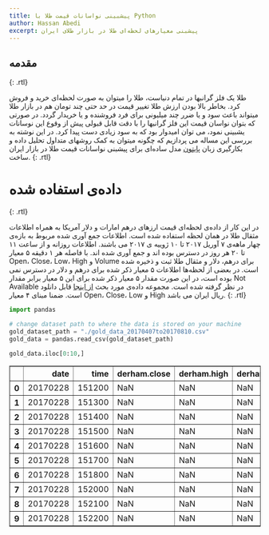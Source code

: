 ```yaml
---
title: پیشبینی نواسانات قیمت طلا با Python
author: Hassan Abedi
excerpt: پیشبنی معیارهای لحظه‌ای طلا در بازار طلای ایران
---
```


## مقدمه
{: .rtl}

طلا یک فلز گرانبها در تمام دنیاست، طلا را میتوان به صورت لحظه‌ای خرید و فروش کرد. بخاطر بالا بودن ارزش طلا تغییر قیمت در حد حتی چند تومان هم در بازار طلا میتواند باعث سود و یا ضرر چند میلیونی برای فرد فروشنده و یا خریدار گردد. در صورتی که بتوان نواسان قیمت این فلز گرانبها را با دقت قابل قبولی پیش از وقوع این نوسانات یشبینی نمود، می توان امیدوار بود که به سود زیادی دست پیدا کرد. در این نوشته به بررسی این مساله می پردازیم که چگونه میتوان به کمک روشهای متداول تحلیل داده و بکارگیری زبان [پایتون](https://www.python.org) مدل ساده‌ای برای پیشبنی نواسانات قیمت طلا در بازار ایران ساخت.
{: .rtl}

# داده‌ی استفاده شده
{: .rtl}

در این کار از داده‌ی لحظه‌ای قیمت ارزهای درهم امارات و دلار آمریکا به همراه اطلاعات مثقال طلا در همان لحظه استفاده شده است.
اطلاعات جمع آوری شده مربوط به بازه‌ی چهار ماهه‌ی ۷ آوریل ۲۰۱۷ تا ۱۰ ژوییه ی ۲۰۱۷ می باشند. اطلاعات روزانه و از ساعت ۱۱ تا ۲۰ هر روز در دسترس بوده اند و جمع آوری شده اند. با فاصله هر ۱ دقیقه ۵ معیار Open، Close، Low، High و Volume برای درهم، دلار و مثقال طلا ثبت و ذخیره شده است. در بعضی از لحظه‌ها اطلاعات ۵ معیار ذکر شده برای درهم و دلار در دسترس نمی بوده است، در این صورت مقدار ۵ معیار ذکر شده برای این ۵ معیار برابر مقدار Not Available در نظر گرفته شده است. مجموعه داده‌ی مورد بحث [از اینجا](http://habedi.me/datasets/gold/gold_data_20170407to20170810.csv) قابل دانلود است. ضمنا مبنای ۴ معیار Open، Close، Low و High ریال ایران می باشد.
{: .rtl}



```python
import pandas
```


```python
# change dataset path to where the data is stored on your machine
gold_dataset_path = "./gold_data_20170407to20170810.csv"
gold_data = pandas.read_csv(gold_dataset_path)
```


```python
gold_data.iloc[0:10,]
```




<div>
    
<style>
    .dataframe thead tr:only-child th {
        text-align: right;
    }

    .dataframe thead th {
        text-align: left;
    }

    .dataframe tbody tr th {
        vertical-align: top;
    }
    
    .dataframe
    {
    overflow-x:hidden;
    }
    
</style>

<table border="1" class="dataframe">
  <thead>
    <tr style="text-align: right;">
      <th></th>
      <th>date</th>
      <th>time</th>
      <th>derham.close</th>
      <th>derham.high</th>
      <th>derham.low</th>
      <th>derham.open</th>
      <th>derham.volume</th>
      <th>dollar.close</th>
      <th>dollar.high</th>
      <th>dollar.low</th>
      <th>dollar.open</th>
      <th>dollar.volume</th>
      <th>iran_gold.close</th>
      <th>iran_gold.high</th>
      <th>iran_gold.low</th>
      <th>iran_gold.open</th>
      <th>iran_gold.volume</th>
    </tr>
  </thead>
  <tbody>
    <tr>
      <th>0</th>
      <td>20170228</td>
      <td>151200</td>
      <td>NaN</td>
      <td>NaN</td>
      <td>NaN</td>
      <td>NaN</td>
      <td>NaN</td>
      <td>NaN</td>
      <td>NaN</td>
      <td>NaN</td>
      <td>NaN</td>
      <td>NaN</td>
      <td>5035000</td>
      <td>5035000</td>
      <td>5035000</td>
      <td>5035000</td>
      <td>1</td>
    </tr>
    <tr>
      <th>1</th>
      <td>20170228</td>
      <td>151300</td>
      <td>NaN</td>
      <td>NaN</td>
      <td>NaN</td>
      <td>NaN</td>
      <td>NaN</td>
      <td>NaN</td>
      <td>NaN</td>
      <td>NaN</td>
      <td>NaN</td>
      <td>NaN</td>
      <td>5035000</td>
      <td>5035000</td>
      <td>5035000</td>
      <td>5035000</td>
      <td>1</td>
    </tr>
    <tr>
      <th>2</th>
      <td>20170228</td>
      <td>151400</td>
      <td>NaN</td>
      <td>NaN</td>
      <td>NaN</td>
      <td>NaN</td>
      <td>NaN</td>
      <td>NaN</td>
      <td>NaN</td>
      <td>NaN</td>
      <td>NaN</td>
      <td>NaN</td>
      <td>5035000</td>
      <td>5035000</td>
      <td>5035000</td>
      <td>5035000</td>
      <td>1</td>
    </tr>
    <tr>
      <th>3</th>
      <td>20170228</td>
      <td>151500</td>
      <td>NaN</td>
      <td>NaN</td>
      <td>NaN</td>
      <td>NaN</td>
      <td>NaN</td>
      <td>NaN</td>
      <td>NaN</td>
      <td>NaN</td>
      <td>NaN</td>
      <td>NaN</td>
      <td>5035000</td>
      <td>5035000</td>
      <td>5035000</td>
      <td>5035000</td>
      <td>1</td>
    </tr>
    <tr>
      <th>4</th>
      <td>20170228</td>
      <td>151600</td>
      <td>NaN</td>
      <td>NaN</td>
      <td>NaN</td>
      <td>NaN</td>
      <td>NaN</td>
      <td>NaN</td>
      <td>NaN</td>
      <td>NaN</td>
      <td>NaN</td>
      <td>NaN</td>
      <td>5035000</td>
      <td>5035000</td>
      <td>5035000</td>
      <td>5035000</td>
      <td>1</td>
    </tr>
    <tr>
      <th>5</th>
      <td>20170228</td>
      <td>151700</td>
      <td>NaN</td>
      <td>NaN</td>
      <td>NaN</td>
      <td>NaN</td>
      <td>NaN</td>
      <td>NaN</td>
      <td>NaN</td>
      <td>NaN</td>
      <td>NaN</td>
      <td>NaN</td>
      <td>5035000</td>
      <td>5035000</td>
      <td>5035000</td>
      <td>5035000</td>
      <td>1</td>
    </tr>
    <tr>
      <th>6</th>
      <td>20170228</td>
      <td>151800</td>
      <td>NaN</td>
      <td>NaN</td>
      <td>NaN</td>
      <td>NaN</td>
      <td>NaN</td>
      <td>NaN</td>
      <td>NaN</td>
      <td>NaN</td>
      <td>NaN</td>
      <td>NaN</td>
      <td>5035000</td>
      <td>5035000</td>
      <td>5035000</td>
      <td>5035000</td>
      <td>1</td>
    </tr>
    <tr>
      <th>7</th>
      <td>20170228</td>
      <td>152000</td>
      <td>NaN</td>
      <td>NaN</td>
      <td>NaN</td>
      <td>NaN</td>
      <td>NaN</td>
      <td>NaN</td>
      <td>NaN</td>
      <td>NaN</td>
      <td>NaN</td>
      <td>NaN</td>
      <td>5035000</td>
      <td>5035000</td>
      <td>5035000</td>
      <td>5035000</td>
      <td>1</td>
    </tr>
    <tr>
      <th>8</th>
      <td>20170228</td>
      <td>152100</td>
      <td>NaN</td>
      <td>NaN</td>
      <td>NaN</td>
      <td>NaN</td>
      <td>NaN</td>
      <td>NaN</td>
      <td>NaN</td>
      <td>NaN</td>
      <td>NaN</td>
      <td>NaN</td>
      <td>5035000</td>
      <td>5035000</td>
      <td>5035000</td>
      <td>5035000</td>
      <td>1</td>
    </tr>
    <tr>
      <th>9</th>
      <td>20170228</td>
      <td>152200</td>
      <td>NaN</td>
      <td>NaN</td>
      <td>NaN</td>
      <td>NaN</td>
      <td>NaN</td>
      <td>NaN</td>
      <td>NaN</td>
      <td>NaN</td>
      <td>NaN</td>
      <td>NaN</td>
      <td>5035000</td>
      <td>5035000</td>
      <td>5035000</td>
      <td>5035000</td>
      <td>1</td>
    </tr>
  </tbody>
</table>
</div>




